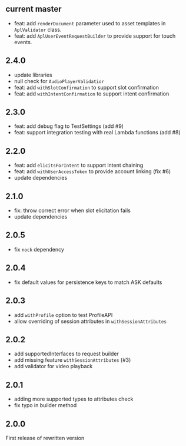 
## current master
* feat: add `renderDocument` parameter used to asset templates in `AplValidator` class.
* feat: add `AplUserEventRequestBuilder` to provide support for touch events.

## 2.4.0
* update libraries
* null check for `AudioPlayerValidatior`
* feat: add `withSlotConfirmation` to support slot confirmation
* feat: add `withIntentConfirmation` to support intent confirmation

## 2.3.0
* feat: add debug flag to TestSettings (add #9)
* feat: support integration testing with real Lambda functions (add #8)

## 2.2.0
* feat: add `elicitsForIntent` to support intent chaining
* feat: add `withUserAccessToken` to provide account linking (fix #6)
* update dependencies

## 2.1.0
* fix: throw correct error when slot elicitation fails
* update dependencies

## 2.0.5
* fix `nock` dependency

## 2.0.4
* fix default values for persistence keys to match ASK defaults

## 2.0.3
* add `withProfile` option to test ProfileAPI
* allow overriding of session attributes in `withSessionAttributes`

## 2.0.2
* add supportedInterfaces to request builder
* add missing feature `withSessionAttributes` (#3)
* add validator for video playback

## 2.0.1
* adding more supported types to attributes check
* fix typo in builder method

## 2.0.0
First release of rewritten version 
